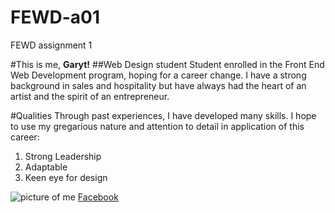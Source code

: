 # FEWD-a01
FEWD assignment 1

#This is me, **Garyt!**
##Web Design student 
Student enrolled in the Front End Web Development program, hoping for a career change. I have a strong background in sales and hospitality but have always had the heart of an artist and the spirit of an entrepreneur.

#Qualities
Through past experiences, I have developed many skills. I hope to use my gregarious nature and attention to detail in application of this career:

1. Strong Leadership
2. Adaptable
3. Keen eye for design

![picture of me](https://scontent-lax3-1.xx.fbcdn.net/v/t1.0-9/12998630_10209621650118004_3387012767236976014_n.jpg?oh=fbd775f7edb6b6a64ee687de29948ea8&oe=594629B8)
[Facebook](http://www.facebook.com/garyttrantow)
